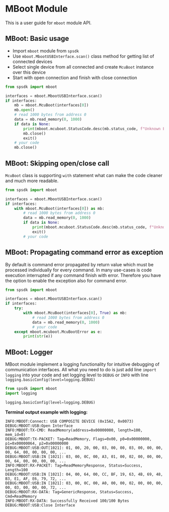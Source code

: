 MBoot Module
============

This is a user guide for `mboot` module API.

## MBoot: Basic usage

* Import `mboot` module from `spsdk`
* Use `mboot.MbootUSBInterface.scan()` class method for getting list of connected devices
* Select single device from all connected and create `McuBoot` instance over this device
* Start with open connection and finish with close connection

```python
from spsdk import mboot

interfaces = mboot.MbootUSBInterface.scan()
if interfaces:
    mb = mboot.McuBoot(interfaces[0])
    mb.open()
    # read 1000 bytes from address 0
    data = mb.read_memory(0, 1000)
    if data is None:
        print(mboot.mcuboot.StatusCode.desc(mb.status_code, f"Unknown Error: 0x{mb.status_code:08X}"))
        mb.close()
        exit()
    # your code
    mb.close()
```

## MBoot: Skipping open/close call

`McuBoot` class is supporting `with` statement what can make the code cleaner and much more readable.

```python
from spsdk import mboot

interfaces = mboot.MbootUSBInterface.scan()
if interfaces:
    with mboot.McuBoot(interfaces[0]) as mb:
        # read 1000 bytes from address 0
        data = mb.read_memory(0, 1000)
        if data is None:
            print(mboot.mcuboot.StatusCode.desc(mb.status_code, f"Unknown Error: 0x{mb.status_code:08X}"))
            exit()
        # your code
```

## MBoot: Propagating command error as exception

By default is command error propagated by return value which must be processed individually for every command. In many
use-cases is code execution interrupted if any command finish with error. Therefore you have the option to enable the
exception also for command error.

```python
from spsdk import mboot

interfaces = mboot.MbootUSBInterface.scan()
if interfaces:
    try:
        with mboot.McuBoot(interfaces[0], True) as mb:
            # read 1000 bytes from address 0
            data = mb.read_memory(0, 1000)
            # your code
    except mboot.mcuboot.McuBootError as e:
        print(str(e))
```

## MBoot: Logger

MBoot module implement a logging functionality for intuitive debugging of communication interfaces. All what you need
to do is just add line `import logging` into your code and set logging level to `DEBUG` or `INFO` with line
`logging.basicConfig(level=logging.DEBUG)`

```python
from spsdk import mboot
import logging

logging.basicConfig(level=logging.DEBUG)
```

**Terminal output example with logging:**

```text
INFO:MBOOT:Connect: USB COMPOSITE DEVICE (0x15A2, 0x0073)
DEBUG:MBOOT:USB:Open Interface
INFO:MBOOT:TX-CMD: ReadMemory(address=0x00000000, length=100, mem_id=0)
DEBUG:MBOOT:TX-PACKET: Tag=ReadMemory, Flags=0x00, p0=0x00000000, p1=0x00000064, p2=0x00000000
DEBUG:MBOOT:USB:OUT[1021]: 01, 00, 20, 00, 03, 00, 00, 03, 00, 00, 00, 00, 64, 00, 00, 00, 00, ...
DEBUG:MBOOT:USB:IN [1021]: 03, 00, 0C, 00, A3, 01, 00, 02, 00, 00, 00, 00, 64, 00, 00, 00, 00, ...
INFO:MBOOT:RX-PACKET: Tag=ReadMemoryResponse, Status=Success, Length=100
DEBUG:MBOOT:USB:IN [1021]: 04, 00, 64, 00, CC, BF, 19, 63, 4B, 69, 48, B3, E1, AF, E6, 79, 72, ...
DEBUG:MBOOT:USB:IN [1021]: 03, 00, 0C, 00, A0, 00, 00, 02, 00, 00, 00, 00, 03, 00, 00, 00, 72, ...
DEBUG:MBOOT:RX-DATA: Tag=GenericResponse, Status=Success, Cmd=ReadMemory
INFO:MBOOT:RX-DATA: Successfully Received 100/100 Bytes
DEBUG:MBOOT:USB:Close Interface
```
